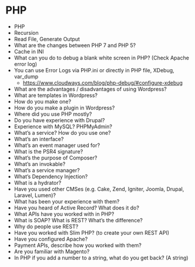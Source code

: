 # PHP

- PHP
- Recursion 
- Read File, Generate Output
- What are the changes between PHP 7 and PHP 5?
- Cache in INI 
- What can you do to debug a blank white screen in PHP? (Check Apache error log)
- You can use Error Logs via PHP.ini or directly in PHP file, XDebug, var_dump
  - https://www.cloudways.com/blog/php-debug/#configure-xdebug 
- What are the advantages / disadvantages of using Wordpress? 
- What are templates in Wordpress?
- How do you make one?
- How do you make a plugin in Wordpress?
- Where did you use PHP mostly?
- Do you have experience with Drupal?
- Experience with MySQL? PHPMyAdmin?
- What’s a service? How do you use one?
- What’s an interface? 
- What’s an event manager used for?
- What is the PSR4 signature?
- What’s the purpose of Composer?
- What’s an invokable? 
- What’s a service manager?
- What’s Dependency Injection?
- What is a hydrator?
- Have you used other CMSes (e.g. Cake, Zend, Igniter, Joomla, Drupal, Laravel, Lumen)?
- What has been your experience with them?
- Have you heard of Active Record?  What does it do?
- What APIs have you worked with in PHP?
- What is SOAP?  What is REST?  What’s the difference?
- Why do people use REST?
- Have you worked with Slim PHP? (to create your own REST API)
- Have you configured Apache?
- Payment APIs, describe how you worked with them?
- Are you familiar with Magento?
- In PHP if you add a number to a string, what do you get back? (A string)